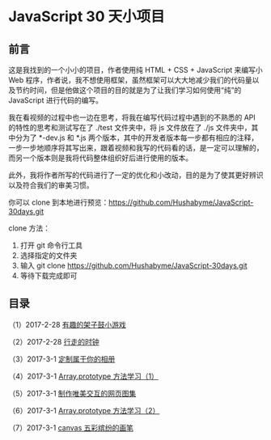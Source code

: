 # JavaScript 30 天小项目

## 前言

这是我找到的一个小小的项目，作者使用纯 HTML + CSS + JavaScript 来编写小 Web 程序，作者说，我不想使用框架，虽然框架可以大大地减少我们的代码量以及节约时间，但是他做这个项目的目的就是为了让我们学习如何使用“纯”的 JavaScript 进行代码的编写。

我在看视频的过程中也一边在思考，将我在编写代码过程中遇到的不熟悉的 API 的特性的思考和测试写在了 ./test 文件夹中，将 js 文件放在了 ./js 文件夹中，其中分为了 *-dev.js 和 *.js 两个版本，其中的开发者版本每一步都有相应的注释，一步一步地顺序将其写出来，跟着视频和我写的代码看的话，是一定可以理解的，而另一个版本则是我将代码整体组织好后进行使用的版本。

此外，我将作者所写的代码进行了一定的优化和小改动，目的是为了使其更好辨识以及符合我们的审美习惯。

你可以 clone 到本地进行预览：https://github.com/Hushabyme/JavaScript-30days.git

clone 方法：

1. 打开 git 命令行工具
2. 选择指定的文件夹
3. 输入 git clone https://github.com/Hushabyme/JavaScript-30days.git
4. 等待下载完成即可

## 目录

（1）2017-2-28  [有趣的架子鼓小游戏](https://github.com/Hushabyme/JavaScript-30days/tree/master/%E6%9C%89%E8%B6%A3%E7%9A%84%E6%9E%B6%E5%AD%90%E9%BC%93%E5%B0%8F%E6%B8%B8%E6%88%8F)

（2）2017-2-28  [行走的时钟](https://github.com/Hushabyme/JavaScript-30days/tree/master/%E8%A1%8C%E8%B5%B0%E7%9A%84%E6%97%B6%E9%92%9F)

（3）2017-3-1  [定制属于你的相册]()

（4）2017-3-1  [Array.prototype 方法学习（1）]()

（5）2017-3-1  [制作唯美交互的网页图集]()

（6）2017-3-1  [Array.prototype 方法学习（2）]()

（7）2017-3-1  [canvas 五彩缤纷的画笔]()